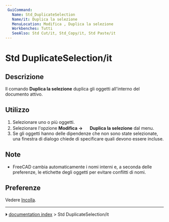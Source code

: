 ```yaml
---
 GuiCommand:
   Name: Std_DuplicateSelection
   Name/it: Duplica la selezione
   MenuLocation: Modifica , Duplica la selezione
   Workbenches: Tutti
   SeeAlso: Std Cut/it, Std_Copy/it, Std Paste/it
---
```


# Std DuplicateSelection/it



## Descrizione

Il comando **Duplica la selezione** duplica gli oggetti all\'interno del documento attivo.



## Utilizzo

1.  Selezionare uno o più oggetti.
2.  Selezionare l\'opzione **Modifica → <img src="images/Std_DuplicateSelection.svg" width=16px> Duplica la selezione** dal menu.
3.  Se gli oggetti hanno delle dipendenze che non sono state selezionate, una finestra di dialogo chiede di specificare quali devono essere incluse.



## Note

-   FreeCAD cambia automaticamente i nomi interni e, a seconda delle preferenze, le etichette degli oggetti per evitare conflitti di nomi.



## Preferenze

Vedere [Incolla](Std_Paste/it#Preferenze.md).



---
⏵ [documentation index](../README.md) > Std DuplicateSelection/it
